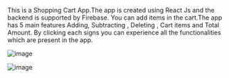 
This is a Shopping Cart App.The app is created using React Js and the backend is supported by Firebase. You can add items in the cart.The app has 5 main features Adding, Subtracting  , Deleting , Cart items and Total Amount. By clicking each signs you can experience all the functionalities which are present in the app.





![image](https://user-images.githubusercontent.com/121373586/227358167-fdbf4ddd-d915-428c-8d37-17acf1701888.png)

![image](https://user-images.githubusercontent.com/121373586/227360654-155542a9-b621-464e-9457-945770a12bb4.png)

